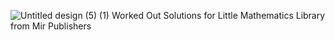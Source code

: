 ![Untitled design (5) (1)](https://github.com/user-attachments/assets/c9890cec-6250-4d5f-8557-6ab6cb8e2ce0)
Worked Out Solutions for Little Mathematics Library from Mir Publishers

